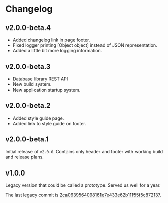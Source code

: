 # Changelog

## v2.0.0-beta.4
- Added changelog link in page footer.
- Fixed logger printing [Object object] instead of JSON representation.
- Added a little bit more logging information.

## v2.0.0-beta.3
- Database library REST API
- New build system.
- New application startup system.

## v2.0.0-beta.2
- Added style guide page.
- Added link to style guide on footer.

## v2.0.0-beta.1
Initial release of `v2.0.0`. Contains only header and footer with working build and release plans.

## v1.0.0
Legacy version that could be called a prototype. Served us well for a year.

The last legacy commit is [2ca0639564098161e7e433e62b11155f5c872137](https://github.com/Deseteral/dj-lama/tree/2ca0639564098161e7e433e62b11155f5c872137).
